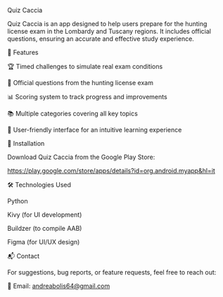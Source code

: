 Quiz Caccia

Quiz Caccia is an app designed to help users prepare for the hunting license exam in the Lombardy and Tuscany regions. It includes official questions, ensuring an accurate and effective study experience.

📌 Features

🏆 Timed challenges to simulate real exam conditions

🎯 Official questions from the hunting license exam

📊 Scoring system to track progress and improvements

📚 Multiple categories covering all key topics

🎨 User-friendly interface for an intuitive learning experience





🚀 Installation

Download Quiz Caccia from the Google Play Store:

https://play.google.com/store/apps/details?id=org.android.myapp&hl=it



🛠️ Technologies Used

Python

Kivy (for UI development)

Buildzer (to compile AAB)

Figma (for UI/UX design)


📬 Contact

For suggestions, bug reports, or feature requests, feel free to reach out:

📧 Email: andreabolis64@gmail.com
